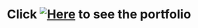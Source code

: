 <div align="center">
<h1 style="display: inline-block; margin: 0;"> Click <a href="https://chaxyouxbraoui7.github.io/portfolio/">
    <img alt="Here" src="https://img.shields.io/badge/Here-0077B5?logo=here&logoColor=white"></a> to see the portfolio</h1>
</div>